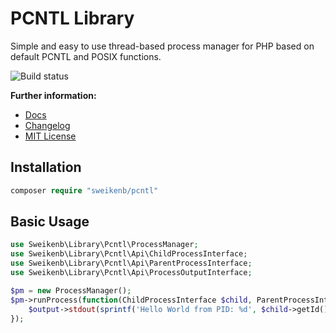 # PCNTL Library

Simple and easy to use thread-based process manager for PHP based on default PCNTL and POSIX functions.

![Build status](https://github.com/sweikenb/pcntl/actions/workflows/phpunit.yml/badge.svg)

**Further information:**

- [Docs](docs/index.md)
- [Changelog](CHANGELOG.md)
- [MIT License](LICENSE.txt)

## Installation

```php
composer require "sweikenb/pcntl"
```

## Basic Usage

```php
use Sweikenb\Library\Pcntl\ProcessManager;
use Sweikenb\Library\Pcntl\Api\ChildProcessInterface;
use Sweikenb\Library\Pcntl\Api\ParentProcessInterface;
use Sweikenb\Library\Pcntl\Api\ProcessOutputInterface;

$pm = new ProcessManager();
$pm->runProcess(function(ChildProcessInterface $child, ParentProcessInterface $parent, ProcessOutputInterface $output) {
    $output->stdout(sprintf('Hello World from PID: %d', $child->getId()));
});
```
